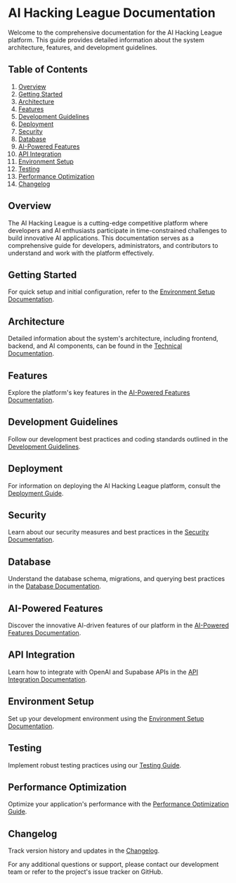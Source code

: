 # AI Hacking League Documentation

Welcome to the comprehensive documentation for the AI Hacking League platform. This guide provides detailed information about the system architecture, features, and development guidelines.

## Table of Contents

1. [Overview](#overview)
2. [Getting Started](#getting-started)
3. [Architecture](#architecture)
4. [Features](#features)
5. [Development Guidelines](#development-guidelines)
6. [Deployment](#deployment)
7. [Security](#security)
8. [Database](#database)
9. [AI-Powered Features](#ai-powered-features)
10. [API Integration](#api-integration)
11. [Environment Setup](#environment-setup)
12. [Testing](#testing)
13. [Performance Optimization](#performance-optimization)
14. [Changelog](#changelog)

## Overview

The AI Hacking League is a cutting-edge competitive platform where developers and AI enthusiasts participate in time-constrained challenges to build innovative AI applications. This documentation serves as a comprehensive guide for developers, administrators, and contributors to understand and work with the platform effectively.

## Getting Started

For quick setup and initial configuration, refer to the [Environment Setup Documentation](environment.md).

## Architecture

Detailed information about the system's architecture, including frontend, backend, and AI components, can be found in the [Technical Documentation](TechnicalDocumentation.jsx).

## Features

Explore the platform's key features in the [AI-Powered Features Documentation](ai-powered-features.md).

## Development Guidelines

Follow our development best practices and coding standards outlined in the [Development Guidelines](development-guidelines.md).

## Deployment

For information on deploying the AI Hacking League platform, consult the [Deployment Guide](deployment.md).

## Security

Learn about our security measures and best practices in the [Security Documentation](security.md).

## Database

Understand the database schema, migrations, and querying best practices in the [Database Documentation](database.md).

## AI-Powered Features

Discover the innovative AI-driven features of our platform in the [AI-Powered Features Documentation](ai-powered-features.md).

## API Integration

Learn how to integrate with OpenAI and Supabase APIs in the [API Integration Documentation](api.md).

## Environment Setup

Set up your development environment using the [Environment Setup Documentation](environment.md).

## Testing

Implement robust testing practices using our [Testing Guide](testing.md).

## Performance Optimization

Optimize your application's performance with the [Performance Optimization Guide](performance.md).

## Changelog

Track version history and updates in the [Changelog](changelog.md).

For any additional questions or support, please contact our development team or refer to the project's issue tracker on GitHub.